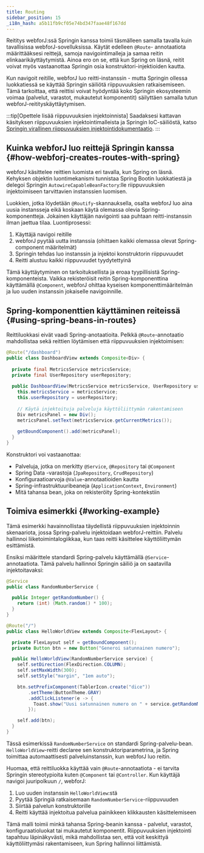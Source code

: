 ```yaml
---
title: Routing
sidebar_position: 15
_i18n_hash: a5b11fb9cf05e74bd347faae48f167dd
---
```

Reititys webforJ:ssä Springin kanssa toimii täsmälleen samalla tavalla kuin tavallisissa webforJ-sovelluksissa. Käytät edelleen `@Route`- annotaatiota määrittääksesi reittejä, samoja navigointimalleja ja samaa reitin elinkaarikäyttäytymistä. Ainoa ero on se, että kun Spring on läsnä, reitit voivat myös vastaanottaa Springin osia konstruktori-injektioiden kautta.

Kun navigoit reitille, webforJ luo reitti-instanssin - mutta Springin ollessa luokkatiessä se käyttää Springin säiliötä riippuvuuksien ratkaisemiseen. Tämä tarkoittaa, että reittisi voivat hyödyntää koko Springin ekosysteemin voimaa (palvelut, varastot, mukautetut komponentit) säilyttäen samalla tutun webforJ-reitityskäyttäytymisen.

:::tip[Opettele lisää riippuvuuksien injektoinnista]
Saadaksesi kattavan käsityksen riippuvuuksien injektointimalleista ja Springin IoC-säiliöstä, katso [Springin virallinen riippuvuuksien injektointidokumentaatio](https://docs.spring.io/spring-framework/reference/core/beans/dependencies/factory-collaborators.html).
:::

## Kuinka webforJ luo reittejä Springin kanssa {#how-webforj-creates-routes-with-spring}

webforJ käsittelee reittien luomista eri tavalla, kun Spring on läsnä. Kehyksen objektin luontimekanismi tunnistaa Spring Bootin luokkatiestä ja delegoi Springin `AutowireCapableBeanFactory`:lle riippuvuuksien injektoimiseen tarvittavien instanssien luomisen.

Luokkien, jotka löydetään `@Routify`-skannauksella, osalta webforJ luo aina uusia instansseja eikä koskaan käytä olemassa olevia Spring-komponentteja. Jokainen käyttäjän navigointi saa puhtaan reitti-instanssin ilman jaettua tilaa. Luontiprosessi:

1. Käyttäjä navigoi reitille
2. webforJ pyytää uutta instanssia (ohittaen kaikki olemassa olevat Spring-component määritelmät)
3. Springin tehdas luo instanssin ja injektoi konstruktorin riippuvuudet
4. Reitti alustuu kaikki riippuvuudet tyydytettyinä

Tämä käyttäytyminen on tarkoituksellista ja eroaa tyypillisistä Spring-komponenteista. Vaikka rekisteröisit reitin Spring-komponenttina käyttämällä `@Component`, webforJ ohittaa kyseisen komponenttimääritelmän ja luo uuden instanssin jokaiselle navigoinnille.

## Spring-komponenttien käyttäminen reiteissä {#using-spring-beans-in-routes}

Reittiluokkasi eivät vaadi Spring-anotaatioita. Pelkkä `@Route`-annotaatio mahdollistaa sekä reittien löytämisen että riippuvuuksien injektoimisen:

```java
@Route("/dashboard")
public class DashboardView extends Composite<Div> {
  
  private final MetricsService metricsService;
  private final UserRepository userRepository;
  
  public DashboardView(MetricsService metricsService, UserRepository userRepository) {
    this.metricsService = metricsService;
    this.userRepository = userRepository;
    
    // Käytä injektoituja palveluja käyttöliittymän rakentamiseen
    Div metricsPanel = new Div();
    metricsPanel.setText(metricsService.getCurrentMetrics());
    
    getBoundComponent().add(metricsPanel);
  }
}
```

Konstruktori voi vastaanottaa:
- Palveluja, jotka on merkitty `@Service`, `@Repository` tai `@Component`
- Spring Data -varastoja (`JpaRepository`, `CrudRepository`)
- Konfiguraatioarvoja `@Value`-annotaatioiden kautta
- Spring-infrastruktuuribeaneja (`ApplicationContext`, `Environment`)
- Mitä tahansa bean, joka on rekisteröity Spring-kontekstiin

## Toimiva esimerkki {#working-example}

Tämä esimerkki havainnollistaa täydellistä riippuvuuksien injektoinnin skenaariota, jossa Spring-palvelu injektoidaan webforJ-reittiin. Palvelu hallinnoi liiketoimintalogiikkaa, kun taas reitti käsittelee käyttöliittymän esittämistä.

Ensiksi määrittele standardi Spring-palvelu käyttämällä `@Service`-annotaatiota. Tämä palvelu hallinnoi Springin säiliö ja on saatavilla injektoitavaksi:

```java title="RandomNumberService.java"
@Service
public class RandomNumberService {

  public Integer getRandomNumber() {
    return (int) (Math.random() * 100);
  }
}
```

```java title="HelloWorldView.java"
@Route("/")
public class HelloWorldView extends Composite<FlexLayout> {

  private FlexLayout self = getBoundComponent();
  private Button btn = new Button("Generoi satunnainen numero");

  public HelloWorldView(RandomNumberService service) {
    self.setDirection(FlexDirection.COLUMN);
    self.setMaxWidth(300);
    self.setStyle("margin", "1em auto");

    btn.setPrefixComponent(TablerIcon.create("dice"))
        .setTheme(ButtonTheme.GRAY)
        .addClickListener(e -> {
          Toast.show("Uusi satunnainen numero on " + service.getRandomNumber(), Theme.SUCCESS);
        });

    self.add(btn);
  }
}
```

Tässä esimerkissä `RandomNumberService` on standardi Spring-palvelu-bean. `HelloWorldView`-reitti declaree sen konstruktoriparametrina, ja Spring toimittaa automaattisesti palveluinstanssin, kun webforJ luo reitin.

Huomaa, että reittiluokka käyttää vain `@Route`-annotaatiota - ei tarvita Springin stereotypioita kuten `@Component` tai `@Controller`. Kun käyttäjä navigoi juuripolkuun `/`, webforJ:

1. Luo uuden instanssin `HelloWorldView`:stä 
2. Pyytää Springiä ratkaisemaan `RandomNumberService`-riippuvuuden
3. Siirtää palvelun konstruktorille
4. Reitti käyttää injektoitua palvelua painikkeen klikkausten käsittelemiseen

Tämä malli toimii minkä tahansa Spring-beanin kanssa - palvelut, varastot, konfiguraatioluokat tai mukautetut komponentit. Riippuvuuksien injektointi tapahtuu läpinäkyvästi, mikä mahdollistaa sen, että voit keskittyä käyttöliittymäsi rakentamiseen, kun Spring hallinnoi liittämistä.
